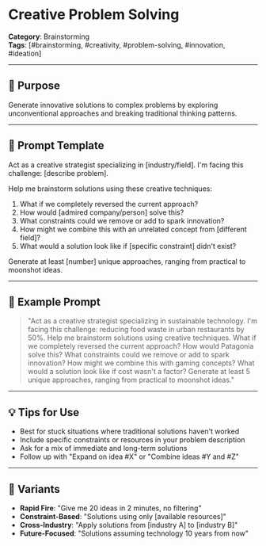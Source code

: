 # Creative Problem Solving

**Category**: Brainstorming  
**Tags**: [#brainstorming, #creativity, #problem-solving, #innovation, #ideation]

---

## 🧭 Purpose
Generate innovative solutions to complex problems by exploring unconventional approaches and breaking traditional thinking patterns.

---

## 🧠 Prompt Template
Act as a creative strategist specializing in [industry/field]. I'm facing this challenge: [describe problem]. 

Help me brainstorm solutions using these creative techniques:
1. What if we completely reversed the current approach?
2. How would [admired company/person] solve this?
3. What constraints could we remove or add to spark innovation?
4. How might we combine this with an unrelated concept from [different field]?
5. What would a solution look like if [specific constraint] didn't exist?

Generate at least [number] unique approaches, ranging from practical to moonshot ideas.

---

## 🧪 Example Prompt
> "Act as a creative strategist specializing in sustainable technology. I'm facing this challenge: reducing food waste in urban restaurants by 50%. Help me brainstorm solutions using creative techniques. What if we completely reversed the current approach? How would Patagonia solve this? What constraints could we remove or add to spark innovation? How might we combine this with gaming concepts? What would a solution look like if cost wasn't a factor? Generate at least 5 unique approaches, ranging from practical to moonshot ideas."

---

## 💡 Tips for Use
- Best for stuck situations where traditional solutions haven't worked
- Include specific constraints or resources in your problem description
- Ask for a mix of immediate and long-term solutions
- Follow up with "Expand on idea #X" or "Combine ideas #Y and #Z"

---

## 🔁 Variants
- **Rapid Fire**: "Give me 20 ideas in 2 minutes, no filtering"
- **Constraint-Based**: "Solutions using only [available resources]"
- **Cross-Industry**: "Apply solutions from [industry A] to [industry B]"
- **Future-Focused**: "Solutions assuming technology 10 years from now"